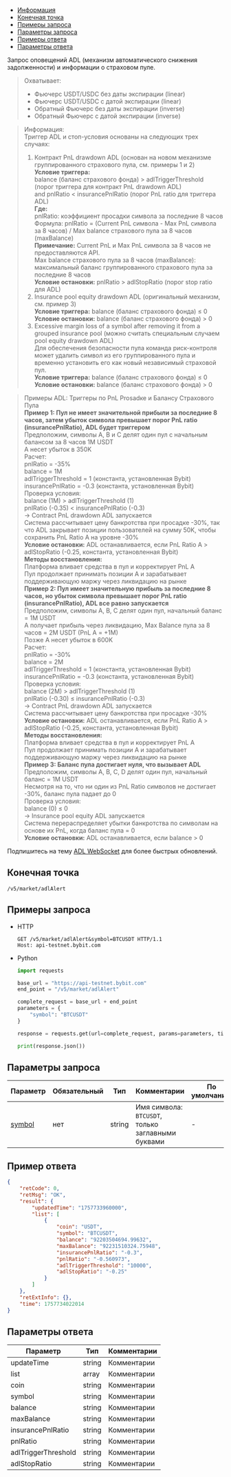 - [Информация](#информация)
- [Конечная точка](#конечная-точка)
- [Примеры запроса](#примеры-запроса)
- [Параметры запроса](#параметры-запроса)
- [Примеры ответа](#примеры-ответа)
- [Параметры ответа](#параметры-ответа)

<a id="информация"></a>

Запрос оповещений ADL (механизм автоматического снижения задолженности) и информации о страховом пуле.

>Охватывает:  
>
>- Фьючерс USDT/USDC без даты экспирации (linear)
>- Фьючерс USDT/USDC с датой экспирации (linear)
>- Обратный Фьючерс без даты экспирации (inverse)
>- Обратный Фьючерс с датой экспирации (inverse)

<!-- -->
>Информация:  
>Триггер ADL и стоп-условия основаны на следующих трех случаях:  
>1. Контракт PnL drawdown ADL (основан на новом механизме группированного страхового пула, см. примеры 1 и 2)  
>**Условие триггера:**  
>balance (баланс страхового фонда) > adlTriggerThreshold (порог триггера для контракт PnL drawdown ADL)  
>and pnlRatio < insurancePnlRatio (порог PnL ratio для триггера ADL)  
>**Где:**  
>pnlRatio: коэффициент просадки символа за последние 8 часов  
>Формула: pnlRatio = (Current PnL символа - Max PnL символа за 8 часов) / Max balance страхового пула за 8 часов
>(maxBalance)  
>**Примечание:** Current PnL и Max PnL символа за 8 часов не предоставляются API.  
>Max balance страхового пула за 8 часов (maxBalance): максимальный баланс группированного страхового пула за последние
>8 часов  
>**Условие остановки:** pnlRatio > adlStopRatio (порог stop ratio для ADL)  
>2. Insurance pool equity drawdown ADL (оригинальный механизм, см. пример 3)  
>**Условие триггера:** balance (баланс страхового фонда) ≤ 0  
>**Условие остановки:** balance (баланс страхового фонда) > 0  
>3. Excessive margin loss of a symbol after removing it from a grouped insurance pool (можно считать специальным случаем
>pool equity drawdown ADL)  
>Для обеспечения безопасности пула команда риск-контроля может удалить символ из его группированного пула и временно
>установить его как новый независимый страховой пул.  
>**Условие триггера:** balance (баланс страхового фонда) ≤ 0  
>**Условие остановки:** balance (баланс страхового фонда) > 0  

>Примеры ADL: Триггеры по PnL Prosadке и Балансу Страхового Пула  
>**Пример 1: Пул не имеет значительной прибыли за последние 8 часов, затем убыток символа превышает порог PnL ratio
>(insurancePnlRatio), ADL будет триггером**  
>Предположим, символы A, B и C делят один пул с начальным балансом за 8 часов 1M USDT  
>A несет убыток в 350K  
>Расчет:  
>pnlRatio = -35%  
>balance = 1M  
>adlTriggerThreshold = 1 (константа, установленная Bybit)  
>insurancePnlRatio = -0.3 (константа, установленная Bybit)  
>Проверка условия:  
>balance (1M) > adlTriggerThreshold (1)  
>pnlRatio (-0.35) < insurancePnlRatio (-0.3)  
>→ Contract PnL drawdown ADL запускается  
>Система рассчитывает цену банкротства при просадке -30%, так что ADL закрывает позиции пользователей на сумму 50K,
>чтобы сохранить PnL Ratio A на уровне -30%  
>**Условие остановки:** ADL останавливается, если PnL Ratio A > adlStopRatio (-0.25, константа, установленная Bybit)  
>**Методы восстановления:**  
>Платформа вливает средства в пул и корректирует PnL A  
>Пул продолжает принимать позиции A и зарабатывает поддерживающую маржу через ликвидацию на рынке  
>**Пример 2: Пул имеет значительную прибыль за последние 8 часов, но убыток символа превышает порог PnL ratio
>(insurancePnlRatio), ADL все равно запускается**  
>Предположим, символы A, B, C делят один пул, начальный баланс = 1M USDT  
>A получает прибыль через ликвидацию, Max Balance пула за 8 часов = 2M USDT (PnL A = +1M)  
>Позже A несет убыток в 600K  
>Расчет:  
>pnlRatio = -30%  
>balance = 2M  
>adlTriggerThreshold = 1 (константа, установленная Bybit)  
>insurancePnlRatio = -0.3 (константа, установленная Bybit)  
>Проверка условия:  
>balance (2M) > adlTriggerThreshold (1)  
>pnlRatio (-0.30) ≤ insurancePnlRatio (-0.3)  
>→ Contract PnL drawdown ADL запускается  
>Система рассчитывает цену банкротства при просадке -30%  
>**Условие остановки:** ADL останавливается, если PnL Ratio A > adlStopRatio (-0.25, константа, установленная Bybit)  
>**Методы восстановления:**  
>Платформа вливает средства в пул и корректирует PnL A  
>Пул продолжает принимать позиции A и зарабатывает поддерживающую маржу через ликвидацию на рынке  
>**Пример 3: Баланс пула достигает нуля, что вызывает ADL**  
>Предположим, символы A, B, C, D делят один пул, начальный баланс = 1M USDT  
>Несмотря на то, что ни один из PnL Ratio символов не достигает -30%, баланс пула падает до 0  
>Проверка условия:  
>balance (0) ≤ 0  
>→ Insurance pool equity ADL запускается  
>Система перераспределяет убытки банкротства по символам на основе их PnL, когда баланс пула = 0  
>**Условие остановки:** ADL останавливается, если balance > 0

Подпишитесь на тему [ADL WebSocket](https://bybit-exchange.github.io/docs/v5/websocket/public/adl-alert) для более
быстрых обновлений.

<a id="конечная-точка"></a>

## Конечная точка

`/v5/market/adlAlert`

<a id="примеры-запроса"></a>

## Примеры запроса

- HTTP

  ```http
  GET /v5/market/adlAlert&symbol=BTCUSDT HTTP/1.1
  Host: api-testnet.bybit.com
  ```

- Python

  ```python
  import requests

  base_url = "https://api-testnet.bybit.com"
  end_point = "/v5/market/adlAlert"

  complete_request = base_url + end_point
  parameters = {
      "symbol": "BTCUSDT"
  }
  
  response = requests.get(url=complete_request, params=parameters, timeout=10)

  print(response.json())
  ```

<a id="параметры-запроса"></a>

## Параметры запроса

|Параметр  	                  |Обязательный	 |Тип   	  |Комментарии                       |По умолчанию|
|-----------------------------|--------------|----------|----------------------------------|------------|
|[symbol](<../20.Определения значений в запросах и ответах.md#symbol>)	  |нет           |string    |Имя символа: `BTCUSDT`, только заглавными буквами |-           |

<a id="примеры-ответа"></a>

## Пример ответа

```json
{
    "retCode": 0,
    "retMsg": "OK",
    "result": {
        "updatedTime": "1757733960000",
        "list": [
            {
                "coin": "USDT",
                "symbol": "BTCUSDT",
                "balance": "92203504694.99632",
                "maxBalance": "92231510324.75948",
                "insurancePnlRatio": "-0.3",
                "pnlRatio": "-0.560973",
                "adlTriggerThreshold": "10000",
                "adlStopRatio": "-0.25"
            }
        ]
    },
    "retExtInfo": {},
    "time": 1757734022014
}
```

<a id="параметры-ответа"></a>

## Параметры ответа

|Параметр  |Тип       |Комментарии                                             |
|----------|----------|--------------------------------------------------------|
|updateTime  |string       |Комментарии                                             |
|list  |array       |Комментарии                                             |
|coin  |string       |Комментарии                                             |
|symbol  |string       |Комментарии                                             |
|balance  |string       |Комментарии                                             |
|maxBalance  |string       |Комментарии                                             |
|insurancePnlRatio  |string       |Комментарии                                             |
|pnlRatio  |string       |Комментарии                                             |
|adlTriggerThreshold  |string       |Комментарии                                             |
|adlStopRatio  |string       |Комментарии                                             |
